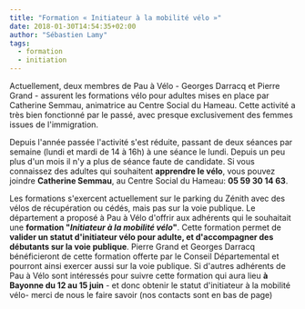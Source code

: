 ```yaml
---
title: "Formation « Initiateur à la mobilité vélo »"
date: 2018-01-30T14:54:35+02:00
author: "Sébastien Lamy"
tags:
  - formation
  - initiation
---
```


Actuellement, deux membres de Pau à Vélo - Georges Darracq et Pierre Grand -
assurent les formations vélo pour adultes mises en place par Catherine Semmau,
animatrice au Centre Social du Hameau. Cette activité a très bien fonctionné par
le passé, avec presque exclusivement des femmes issues de l'immigration.

Depuis l'année passée l'activité s'est réduite, passant de deux séances par
semaine (lundi et mardi de 14 à 16h) à une séance le lundi. Depuis un peu plus
d'un mois il n'y a plus de séance faute de candidate. Si vous connaissez des
adultes qui souhaitent **apprendre le vélo**, vous pouvez joindre **Catherine Semmau**,
au Centre Social du Hameau: **05 59 30 14 63**.

Les formations s'exercent actuellement sur le parking du Zénith avec des vélos
de récupération ou cédés, mais pas sur la voie publique. Le département a
proposé à Pau à Vélo d'offrir aux adhérents qui le souhaitait une **formation
"_Initiateur à la mobilité vélo_"**. Cette formation permet de **valider un statut
d'initiateur vélo pour adulte, et d'accompagner des débutants sur la voie
publique**. Pierre Grand et Georges Darracq bénéficieront de cette formation
offerte par le Conseil Départemental et pourront ainsi exercer aussi sur la voie
publique. Si d'autres adhérents de Pau à Vélo sont intéressés pour suivre cette
formation qui aura lieu **à Bayonne du 12 au 15 juin** - et donc obtenir le statut
d'initiateur à la mobilité vélo- merci de nous le faire savoir (nos contacts
sont en bas de page)
